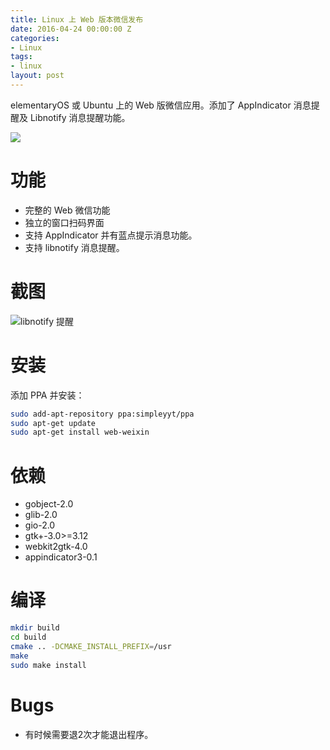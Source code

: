 ```yaml
---
title: Linux 上 Web 版本微信发布
date: 2016-04-24 00:00:00 Z
categories:
- Linux
tags:
- linux
layout: post
---
```


elementaryOS 或 Ubuntu 上的 Web 版微信应用。添加了 AppIndicator 消息提醒及 Libnotify 消息提醒功能。

<!--more-->

![](https://raw.githubusercontent.com/Simpleyyt/web-weixin/master/screenshot/main.png)

# 功能

 * 完整的 Web 微信功能
 * 独立的窗口扫码界面
 * 支持 AppIndicator 并有蓝点提示消息功能。
 * 支持 libnotify 消息提醒。

# 截图

![libnotify 提醒](https://raw.githubusercontent.com/Simpleyyt/web-weixin/master/screenshot/indicator.png)

# 安装

添加 PPA 并安装：

```sh
sudo add-apt-repository ppa:simpleyyt/ppa
sudo apt-get update
sudo apt-get install web-weixin
```

# 依赖

 * gobject-2.0
 * glib-2.0
 * gio-2.0
 * gtk+-3.0>=3.12
 * webkit2gtk-4.0
 * appindicator3-0.1

# 编译

```sh
mkdir build
cd build
cmake .. -DCMAKE_INSTALL_PREFIX=/usr
make
sudo make install
```

# Bugs

 * 有时候需要退2次才能退出程序。
